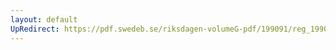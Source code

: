 ```yaml
---
layout: default
UpRedirect: https://pdf.swedeb.se/riksdagen-volumeG-pdf/199091/reg_199091/reg_199091_0979.pdf
---
```

